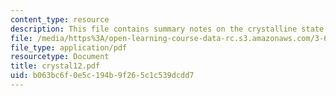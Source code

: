 ```yaml
---
content_type: resource
description: This file contains summary notes on the crystalline state.
file: /media/https%3A/open-learning-course-data-rc.s3.amazonaws.com/3-60-symmetry-structure-and-tensor-properties-of-materials-fall-2005/b063bc6f0e5c194b9f265c1c539dcdd7_crystal12.pdf
file_type: application/pdf
resourcetype: Document
title: crystal12.pdf
uid: b063bc6f-0e5c-194b-9f26-5c1c539dcdd7
---
```


